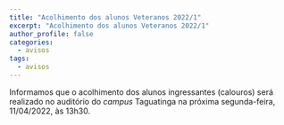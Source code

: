 ```yaml
---
title: "Acolhimento dos alunos Veteranos 2022/1"
excerpt: "Acolhimento dos alunos Veteranos 2022/1"
author_profile: false
categories:
  - avisos
tags:
  - avisos
---
```


Informamos que o acolhimento dos alunos ingressantes (calouros) será realizado no auditório do *campus* Taguatinga na próxima segunda-feira, 11/04/2022, às 13h30.
